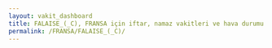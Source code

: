 ```yaml
---
layout: vakit_dashboard
title: FALAISE_(_C), FRANSA için iftar, namaz vakitleri ve hava durumu - ilçe/eyalet seç
permalink: /FRANSA/FALAISE_(_C)/
---
```


<script type="text/javascript">
  var GLOBAL_COUNTRY = 'FRANSA';
  var GLOBAL_CITY = 'FALAISE_(_C)';
  var GLOBAL_STATE = '';
  var lat = 72;
  var lon = 21;
</script>
